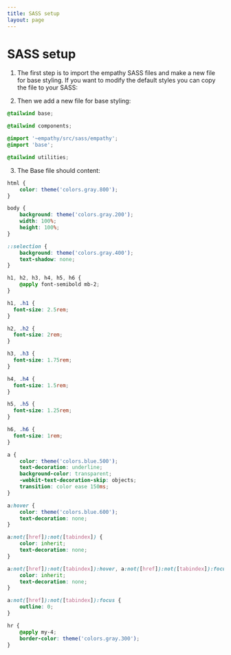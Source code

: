 ```yaml
---
title: SASS setup
layout: page
---
```


# SASS setup
1. The first step is to import the empathy SASS files and make a new file for base styling. If you want to modify the default styles you can copy the file to your SASS:

2. Then we add a new file for base styling:
```scss
@tailwind base;

@tailwind components;

@import '~empathy/src/sass/empathy';
@import 'base';

@tailwind utilities;
```
3. The Base file should content:

```scss
html {
    color: theme('colors.gray.800');
}

body {
    background: theme('colors.gray.200');
    width: 100%;
    height: 100%;
}

::selection {
    background: theme('colors.gray.400');
    text-shadow: none;
}

h1, h2, h3, h4, h5, h6 {
    @apply font-semibold mb-2;
}

h1, .h1 {
  font-size: 2.5rem;
}

h2, .h2 {
  font-size: 2rem;
}

h3, .h3 {
  font-size: 1.75rem;
}

h4, .h4 {
  font-size: 1.5rem;
}

h5, .h5 {
  font-size: 1.25rem;
}

h6, .h6 {
  font-size: 1rem;
}

a {
    color: theme('colors.blue.500');
    text-decoration: underline;
    background-color: transparent;
    -webkit-text-decoration-skip: objects;
    transition: color ease 150ms;
}

a:hover {
    color: theme('colors.blue.600');
    text-decoration: none;
}

a:not([href]):not([tabindex]) {
    color: inherit;
    text-decoration: none;
}

a:not([href]):not([tabindex]):hover, a:not([href]):not([tabindex]):focus {
    color: inherit;
    text-decoration: none;
}

a:not([href]):not([tabindex]):focus {
    outline: 0;
}

hr {
    @apply my-4;
    border-color: theme('colors.gray.300');
}
```